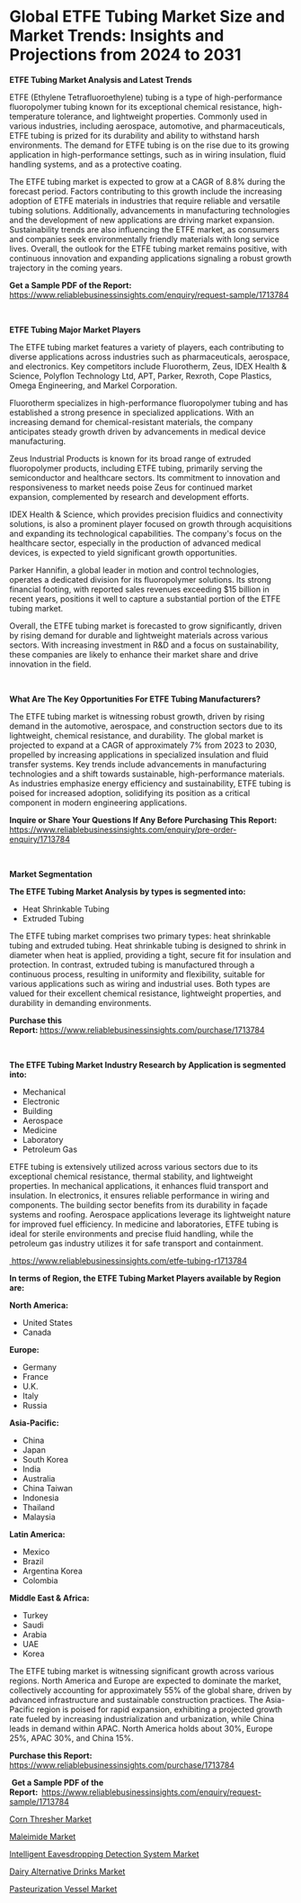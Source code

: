 <p><h1>Global ETFE Tubing Market Size and Market Trends: Insights and Projections from 2024 to 2031</h1></p><p><strong>ETFE Tubing Market Analysis and Latest Trends</strong></p>
<p><p>ETFE (Ethylene Tetrafluoroethylene) tubing is a type of high-performance fluoropolymer tubing known for its exceptional chemical resistance, high-temperature tolerance, and lightweight properties. Commonly used in various industries, including aerospace, automotive, and pharmaceuticals, ETFE tubing is prized for its durability and ability to withstand harsh environments. The demand for ETFE tubing is on the rise due to its growing application in high-performance settings, such as in wiring insulation, fluid handling systems, and as a protective coating.</p><p>The ETFE tubing market is expected to grow at a CAGR of 8.8% during the forecast period. Factors contributing to this growth include the increasing adoption of ETFE materials in industries that require reliable and versatile tubing solutions. Additionally, advancements in manufacturing technologies and the development of new applications are driving market expansion. Sustainability trends are also influencing the ETFE market, as consumers and companies seek environmentally friendly materials with long service lives. Overall, the outlook for the ETFE tubing market remains positive, with continuous innovation and expanding applications signaling a robust growth trajectory in the coming years.</p></p>
<p><strong>Get a Sample PDF of the Report:&nbsp;</strong> <a href="https://www.reliablebusinessinsights.com/enquiry/request-sample/1713784?utm_campaign=48&utm_medium=2&utm_source=Github&utm_content=ia&utm_term=30102024&utm_id=etfe-tubing">https://www.reliablebusinessinsights.com/enquiry/request-sample/1713784</a></p>
<p>&nbsp;</p>
<p><strong>ETFE Tubing Major Market Players</strong></p>
<p><p>The ETFE tubing market features a variety of players, each contributing to diverse applications across industries such as pharmaceuticals, aerospace, and electronics. Key competitors include Fluorotherm, Zeus, IDEX Health & Science, Polyflon Technology Ltd, APT, Parker, Rexroth, Cope Plastics, Omega Engineering, and Markel Corporation. </p><p>Fluorotherm specializes in high-performance fluoropolymer tubing and has established a strong presence in specialized applications. With an increasing demand for chemical-resistant materials, the company anticipates steady growth driven by advancements in medical device manufacturing.</p><p>Zeus Industrial Products is known for its broad range of extruded fluoropolymer products, including ETFE tubing, primarily serving the semiconductor and healthcare sectors. Its commitment to innovation and responsiveness to market needs poise Zeus for continued market expansion, complemented by research and development efforts.</p><p>IDEX Health & Science, which provides precision fluidics and connectivity solutions, is also a prominent player focused on growth through acquisitions and expanding its technological capabilities. The company's focus on the healthcare sector, especially in the production of advanced medical devices, is expected to yield significant growth opportunities.</p><p>Parker Hannifin, a global leader in motion and control technologies, operates a dedicated division for its fluoropolymer solutions. Its strong financial footing, with reported sales revenues exceeding $15 billion in recent years, positions it well to capture a substantial portion of the ETFE tubing market.</p><p>Overall, the ETFE tubing market is forecasted to grow significantly, driven by rising demand for durable and lightweight materials across various sectors. With increasing investment in R&D and a focus on sustainability, these companies are likely to enhance their market share and drive innovation in the field.</p></p>
<p>&nbsp;</p>
<p><strong>What Are The Key Opportunities For ETFE Tubing Manufacturers?</strong></p>
<p><p>The ETFE tubing market is witnessing robust growth, driven by rising demand in the automotive, aerospace, and construction sectors due to its lightweight, chemical resistance, and durability. The global market is projected to expand at a CAGR of approximately 7% from 2023 to 2030, propelled by increasing applications in specialized insulation and fluid transfer systems. Key trends include advancements in manufacturing technologies and a shift towards sustainable, high-performance materials. As industries emphasize energy efficiency and sustainability, ETFE tubing is poised for increased adoption, solidifying its position as a critical component in modern engineering applications.</p></p>
<p><strong>Inquire or Share Your Questions If Any Before Purchasing This Report:</strong> <a href="https://www.reliablebusinessinsights.com/enquiry/pre-order-enquiry/1713784?utm_campaign=48&utm_medium=2&utm_source=Github&utm_content=ia&utm_term=30102024&utm_id=etfe-tubing">https://www.reliablebusinessinsights.com/enquiry/pre-order-enquiry/1713784</a></p>
<p>&nbsp;</p>
<p><strong>Market Segmentation</strong></p>
<p><strong>The ETFE Tubing Market Analysis by types is segmented into:</strong></p>
<p><ul><li>Heat Shrinkable Tubing</li><li>Extruded Tubing</li></ul></p>
<p><p>The ETFE tubing market comprises two primary types: heat shrinkable tubing and extruded tubing. Heat shrinkable tubing is designed to shrink in diameter when heat is applied, providing a tight, secure fit for insulation and protection. In contrast, extruded tubing is manufactured through a continuous process, resulting in uniformity and flexibility, suitable for various applications such as wiring and industrial uses. Both types are valued for their excellent chemical resistance, lightweight properties, and durability in demanding environments.</p></p>
<p><strong>Purchase this Report:&nbsp;</strong><a href="https://www.reliablebusinessinsights.com/purchase/1713784?utm_campaign=48&utm_medium=2&utm_source=Github&utm_content=ia&utm_term=30102024&utm_id=etfe-tubing">https://www.reliablebusinessinsights.com/purchase/1713784</a></p>
<p>&nbsp;</p>
<p><strong>The ETFE Tubing Market Industry Research by Application is segmented into:</strong></p>
<p><ul><li>Mechanical</li><li>Electronic</li><li>Building</li><li>Aerospace</li><li>Medicine</li><li>Laboratory</li><li>Petroleum Gas</li></ul></p>
<p><p>ETFE tubing is extensively utilized across various sectors due to its exceptional chemical resistance, thermal stability, and lightweight properties. In mechanical applications, it enhances fluid transport and insulation. In electronics, it ensures reliable performance in wiring and components. The building sector benefits from its durability in façade systems and roofing. Aerospace applications leverage its lightweight nature for improved fuel efficiency. In medicine and laboratories, ETFE tubing is ideal for sterile environments and precise fluid handling, while the petroleum gas industry utilizes it for safe transport and containment.</p></p>
<p><a href="https://www.reliablebusinessinsights.com/etfe-tubing-r1713784?utm_campaign=48&utm_medium=2&utm_source=Github&utm_content=ia&utm_term=30102024&utm_id=etfe-tubing">&nbsp;https://www.reliablebusinessinsights.com/etfe-tubing-r1713784</a></p>
<p><strong>In terms of Region, the ETFE Tubing Market Players available by Region are:</strong></p>
<p>
    <p> <strong> North America: </strong>
        <ul>
            <li>United States</li>
            <li>Canada</li>
        </ul>
        </p> 
    <p> <strong> Europe: </strong>
        <ul>
            <li>Germany</li>
            <li>France</li>
            <li>U.K.</li>
            <li>Italy</li>
            <li>Russia</li>
        </ul>
        </p> 
    <p> <strong> Asia-Pacific: </strong>
        <ul>
            <li>China</li>
            <li>Japan</li>
            <li>South Korea</li>
            <li>India</li>
            <li>Australia</li>
            <li>China Taiwan</li>
            <li>Indonesia</li>
            <li>Thailand</li>
            <li>Malaysia</li>
        </ul>
        </p> 
    <p> <strong> Latin America: </strong>
        <ul>
            <li>Mexico</li>
            <li>Brazil</li>
            <li>Argentina Korea</li>
            <li>Colombia</li>
        </ul>
        </p> 
    <p> <strong> Middle East & Africa: </strong>
        <ul>
            <li>Turkey</li>
            <li>Saudi</li>
            <li>Arabia</li>
            <li>UAE</li>
            <li>Korea</li>
        </ul>
    </p>
    </p>
<p><p>The ETFE tubing market is witnessing significant growth across various regions. North America and Europe are expected to dominate the market, collectively accounting for approximately 55% of the global share, driven by advanced infrastructure and sustainable construction practices. The Asia-Pacific region is poised for rapid expansion, exhibiting a projected growth rate fueled by increasing industrialization and urbanization, while China leads in demand within APAC. North America holds about 30%, Europe 25%, APAC 30%, and China 15%.</p></p>
<p><strong>Purchase this Report: </strong><a href="https://www.reliablebusinessinsights.com/purchase/1713784?utm_campaign=48&utm_medium=2&utm_source=Github&utm_content=ia&utm_term=30102024&utm_id=etfe-tubing">https://www.reliablebusinessinsights.com/purchase/1713784</a></p>
<p>&nbsp;<strong>Get a Sample PDF of the Report:&nbsp;&nbsp;</strong><a href="https://www.reliablebusinessinsights.com/enquiry/request-sample/1713784?utm_campaign=48&utm_medium=2&utm_source=Github&utm_content=ia&utm_term=30102024&utm_id=etfe-tubing">https://www.reliablebusinessinsights.com/enquiry/request-sample/1713784</a></p>
<p><strong></strong></p>
<p><p><a href="https://github.com/DorinaOsmani364/Market-Research-Report-List-1/blob/main/corn-thresher-market.md?utm_campaign=48&utm_medium=2&utm_source=Github&utm_content=ia&utm_term=30102024&utm_id=etfe-tubing">Corn Thresher Market</a></p><p><a href="https://www.linkedin.com/pulse/exploring-maleimide-market-dynamics-global-trends-future-growth-942mf?utm_campaign=48&utm_medium=2&utm_source=Github&utm_content=ia&utm_term=30102024&utm_id=etfe-tubing">Maleimide Market</a></p><p><a href="https://issuu.com/reportprime-2/docs/intelligent-eavesdropping-detection_98a827f74b8fdb?utm_campaign=48&utm_medium=2&utm_source=Github&utm_content=ia&utm_term=30102024&utm_id=etfe-tubing">Intelligent Eavesdropping Detection System Market</a></p><p><a href="https://www.linkedin.com/pulse/dairy-alternative-drinks-market-trends-strategic-insights-s6nve?utm_campaign=48&utm_medium=2&utm_source=Github&utm_content=ia&utm_term=30102024&utm_id=etfe-tubing">Dairy Alternative Drinks Market</a></p><p><a href="https://issuu.com/reportprime-2/docs/pasteurization-vessel-market-size-2_35bfcaf088bf52?utm_campaign=48&utm_medium=2&utm_source=Github&utm_content=ia&utm_term=30102024&utm_id=etfe-tubing">Pasteurization Vessel Market</a></p></p>